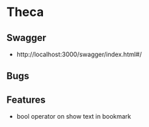 # Theca
## Swagger
- http://localhost:3000/swagger/index.html#/

## Bugs

## Features
- bool operator on show text in bookmark